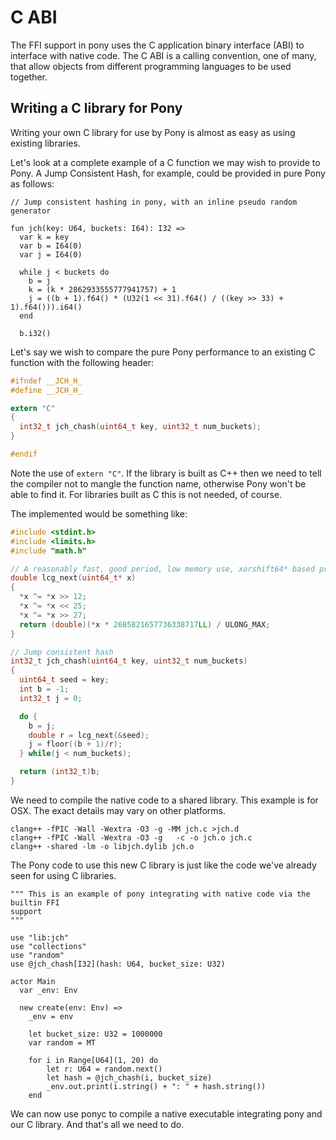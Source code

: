 # C ABI

The FFI support in pony uses the C application binary interface (ABI) to
interface with native code. The C ABI is a calling convention, one of many,
that allow objects from different programming languages to be used together.

## Writing a C library for Pony

Writing your own C library for use by Pony is almost as easy as using existing 
libraries.

Let's look at a complete example of a C function we may wish to provide to Pony.
A Jump Consistent Hash, for example, could be provided in pure Pony as follows:

```pony
// Jump consistent hashing in pony, with an inline pseudo random generator

fun jch(key: U64, buckets: I64): I32 =>
  var k = key
  var b = I64(0)
  var j = I64(0)

  while j < buckets do
    b = j
    k = (k * 2862933555777941757) + 1
    j = ((b + 1).f64() * (U32(1 << 31).f64() / ((key >> 33) + 1).f64())).i64()
  end

  b.i32()
```

Let's say we wish to compare the pure Pony performance to an existing C 
function with the following header:

```C
#ifndef __JCH_H_
#define __JCH_H_

extern "C"
{
  int32_t jch_chash(uint64_t key, uint32_t num_buckets);
}

#endif
```

Note the use of `extern "C"`. If the library is built as C++ then we need to 
tell the compiler not to mangle the function name, otherwise Pony won't be able 
to find it. For libraries built as C this is not needed, of course.

The implemented would be something like:

```C
#include <stdint.h>
#include <limits.h>
#include "math.h"

// A reasonably fast, good period, low memory use, xorshift64* based prng
double lcg_next(uint64_t* x)
{
  *x ^= *x >> 12;
  *x ^= *x << 25;
  *x ^= *x >> 27;
  return (double)(*x * 2685821657736338717LL) / ULONG_MAX;
}

// Jump consistent hash
int32_t jch_chash(uint64_t key, uint32_t num_buckets)
{
  uint64_t seed = key;
  int b = -1;
  int32_t j = 0;

  do {
    b = j;
    double r = lcg_next(&seed);
    j = floor((b + 1)/r);
  } while(j < num_buckets);

  return (int32_t)b;
}
```

We need to compile the native code to a shared library. This example is for OSX. 
The exact details may vary on other platforms.

```
clang++ -fPIC -Wall -Wextra -O3 -g -MM jch.c >jch.d
clang++ -fPIC -Wall -Wextra -O3 -g   -c -o jch.o jch.c
clang++ -shared -lm -o libjch.dylib jch.o
```

The Pony code to use this new C library is just like the code we've already seen 
for using C libraries.

```pony
""" This is an example of pony integrating with native code via the builtin FFI 
support 
"""

use "lib:jch"
use "collections"
use "random"
use @jch_chash[I32](hash: U64, bucket_size: U32)

actor Main
  var _env: Env

  new create(env: Env) =>
    _env = env

    let bucket_size: U32 = 1000000
    var random = MT

    for i in Range[U64](1, 20) do
        let r: U64 = random.next()
        let hash = @jch_chash(i, bucket_size)
        _env.out.print(i.string() + ": " + hash.string())
    end
```

We can now use ponyc to compile a native executable integrating pony and our C 
library. And that's all we need to do.
